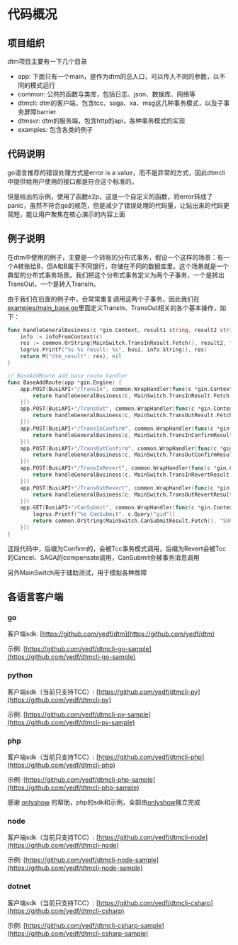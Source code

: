 # 代码概况

## 项目组织

dtm项目主要有一下几个目录

- app: 下面只有一个main，是作为dtm的总入口，可以传入不同的参数，以不同的模式运行
- common: 公共的函数与类库，包括日志、json、数据库、网络等
- dtmcli: dtm的客户端，包含tcc、saga、xa、msg这几种事务模式，以及子事务屏障barrier
- dtmsvr: dtm的服务端，包含http的api，各种事务模式的实现
- examples: 包含各类的例子

## 代码说明

go语言推荐的错误处理方式是error is a value，而不是异常的方式，因此dtmcli中提供给用户使用的接口都是符合这个标准的。

但是给出的示例，使用了函数e2p，这是一个自定义的函数，将error转成了panic，虽然不符合go的规范，但是减少了错误处理的代码量，让贴出来的代码更简短，能让用户聚焦在核心演示的内容上面

## 例子说明

在dtm中使用的例子，主要是一个转账的分布式事务，假设一个这样的场景：有一个A转账给B，但A和B属于不同银行，存储在不同的数据库里。这个场景就是一个典型的分布式事务场景。我们把这个分布式事务定义为两个子事务，一个是转出TransOut，一个是转入TransIn。

由于我们在后面的例子中，会常常重复调用这两个子事务，因此我们在[examples/main_base.go](https://github.com/yedf/dtm/blob/main/examples/main_base.go)里面定义TransIn、TransOut相关的各个基本操作，如下：

``` go
func handleGeneralBusiness(c *gin.Context, result1 string, result2 string, busi string) (interface{}, error) {
	info := infoFromContext(c)
	res := common.OrString(MainSwitch.TransInResult.Fetch(), result2, "SUCCESS")
	logrus.Printf("%s %s result: %s", busi, info.String(), res)
	return M{"dtm_result": res}, nil
}

// BaseAddRoute add base route handler
func BaseAddRoute(app *gin.Engine) {
	app.POST(BusiAPI+"/TransIn", common.WrapHandler(func(c *gin.Context) (interface{}, error) {
		return handleGeneralBusiness(c, MainSwitch.TransInResult.Fetch(), reqFrom(c).TransInResult, "transIn")
	}))
	app.POST(BusiAPI+"/TransOut", common.WrapHandler(func(c *gin.Context) (interface{}, error) {
		return handleGeneralBusiness(c, MainSwitch.TransOutResult.Fetch(), reqFrom(c).TransOutResult, "TransOut")
	}))
	app.POST(BusiAPI+"/TransInConfirm", common.WrapHandler(func(c *gin.Context) (interface{}, error) {
		return handleGeneralBusiness(c, MainSwitch.TransInConfirmResult.Fetch(), "", "TransInConfirm")
	}))
	app.POST(BusiAPI+"/TransOutConfirm", common.WrapHandler(func(c *gin.Context) (interface{}, error) {
		return handleGeneralBusiness(c, MainSwitch.TransOutConfirmResult.Fetch(), "", "TransOutConfirm")
	}))
	app.POST(BusiAPI+"/TransInRevert", common.WrapHandler(func(c *gin.Context) (interface{}, error) {
		return handleGeneralBusiness(c, MainSwitch.TransInRevertResult.Fetch(), "", "TransInRevert")
	}))
	app.POST(BusiAPI+"/TransOutRevert", common.WrapHandler(func(c *gin.Context) (interface{}, error) {
		return handleGeneralBusiness(c, MainSwitch.TransOutRevertResult.Fetch(), "", "TransOutRevert")
	}))
	app.GET(BusiAPI+"/CanSubmit", common.WrapHandler(func(c *gin.Context) (interface{}, error) {
		logrus.Printf("%s CanSubmit", c.Query("gid"))
		return common.OrString(MainSwitch.CanSubmitResult.Fetch(), "SUCCESS"), nil
	}))
}
```

这段代码中，后缀为Confirm的，会被Tcc事务模式调用，后缀为Revert会被Tcc的Cancel、SAGA的compensate调用，CanSubmit会被事务消息调用

另外MainSwitch用于辅助测试，用于模拟各种故障

## 各语言客户端

### go
客户端sdk: [https://github.com/yedf/dtm](https://github.com/yedf/dtm)

示例: [https://github.com/yedf/dtmcli-go-sample](https://github.com/yedf/dtmcli-go-sample)

### python

客户端sdk（当前只支持TCC）: [https://github.com/yedf/dtmcli-py](https://github.com/yedf/dtmcli-py)

示例: [https://github.com/yedf/dtmcli-py-sample](https://github.com/yedf/dtmcli-py-sample)

### php

客户端sdk（当前只支持TCC）: [https://github.com/yedf/dtmcli-php](https://github.com/yedf/dtmcli-php)

示例: [https://github.com/yedf/dtmcli-php-sample](https://github.com/yedf/dtmcli-php-sample)

感谢 [onlyshow](https://github.com/onlyshow) 的帮助，php的sdk和示例，全部由[onlyshow](https://github.com/onlyshow)独立完成

### node

客户端sdk（当前只支持TCC）: [https://github.com/yedf/dtmcli-node](https://github.com/yedf/dtmcli-node)

示例: [https://github.com/yedf/dtmcli-node-sample](https://github.com/yedf/dtmcli-node-sample)

### dotnet

客户端sdk（当前只支持TCC）: [https://github.com/yedf/dtmcli-csharp](https://github.com/yedf/dtmcli-csharp)

示例: [https://github.com/yedf/dtmcli-csharp-sample](https://github.com/yedf/dtmcli-csharp-sample)
